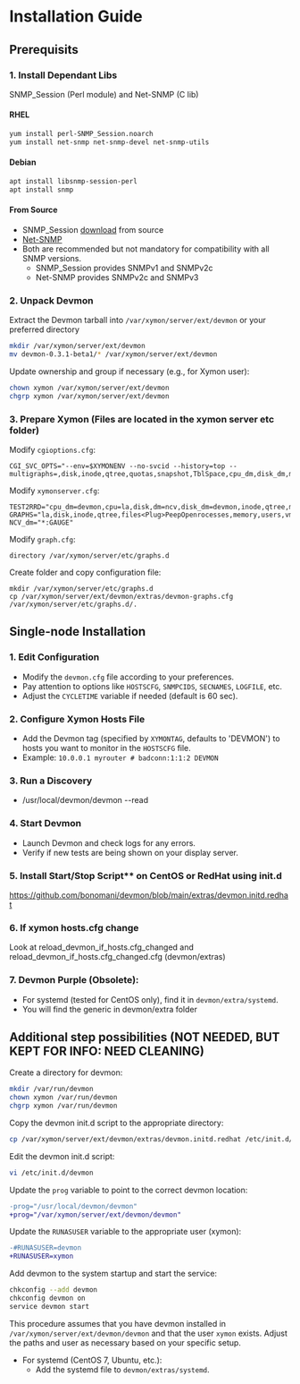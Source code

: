 <!DOCTYPE markdown>
# Installation Guide

## Prerequisits
### 1. Install Dependant Libs
SNMP_Session (Perl module) and Net-SNMP (C lib) 
#### RHEL 
```bash
yum install perl-SNMP_Session.noarch
yum install net-snmp net-snmp-devel net-snmp-utils
```
#### Debian
```bash
apt install libsnmp-session-perl
apt install snmp
```
#### From Source
- SNMP_Session [download](https://github.com/sleinen/snmp-session) from source 
- [Net-SNMP](http://www.net-snmp.org) 
- Both are recommended but not mandatory for compatibility with all SNMP versions.
  - SNMP_Session provides SNMPv1 and SNMPv2c 
  - Net-SNMP provides SNMPv2c and SNMPv3 

### 2. Unpack Devmon
Extract the Devmon tarball into `/var/xymon/server/ext/devmon` or your preferred directory
```bash
mkdir /var/xymon/server/ext/devmon
mv devmon-0.3.1-beta1/* /var/xymon/server/ext/devmon
```
Update ownership and group if necessary (e.g., for Xymon user):
```bash
chown xymon /var/xymon/server/ext/devmon
chgrp xymon /var/xymon/server/ext/devmon
```

### 3. Prepare Xymon (Files are located in the xymon server etc folder)
Modify `cgioptions.cfg`:
```
CGI_SVC_OPTS="--env=$XYMONENV --no-svcid --history=top --multigraphs=,disk,inode,qtree,quotas,snapshot,TblSpace,cpu_dm,disk_dm,mem_dm,if_col,if_dsc,if_err,if_load,fans,temp"
```
Modify `xymonserver.cfg`:
```
TEST2RRD="cpu_dm=devmon,cpu=la,disk,dm=ncv,disk_dm=devmon,inode,qtree,memory,mem_dm=devmon,$PINGCOLUMN=tcp,http=tcp,dns=tcp,dig=tcp,time=ntpstat,vmstat,iostat,netstat,temperature,apache,bind,sendmail,mailq,nmailq=mailq,socks,bea,iishealth,citrix,bbgen,bbtest,bbproxy,hobbitd,files,procs=processes,ports,clock,lines,deltalines,ops,stats,cifs,JVM,JMS,HitCache,Session,JDBCConn,ExecQueue,JTA,TblSpace,RollBack,MemReq,InvObj,snapmirr,snaplist,snapshot,cpul=devmon,if_col=devmon,if_dsc=devmon,if_err=devmon,if_load=devmon,temp=devmon,paging,mdc,mdchitpct,cics,dsa,getvis,maxuser,nparts,xymongen,xymonnet,xymonproxy,xymond"
GRAPHS="la,disk,inode,qtree,files<Plug>PeepOpenrocesses,memory,users,vmstat,iostat,tcp.http,tcp,ncv,netstat,ifstat,mrtg::1<Plug>PeepOpenorts,temperature,ntpstat,apache,bind,sendmail,mailq,socks,bea,iishealth,citrix,bbgen,bbtest,bbproxy,hobbitd,clock,lines,deltalines,ops,stats,cifs,JVM,JMS,HitCache,Session,JDBCConn,ExecQueue,JTA,TblSpace,RollBack,MemReq,InvObj,snapmirr,snaplist,snapshot,devmon::1,cpu_dm,disk_dm,if_col,if_dsc,if_err,if_load,mem_dm,temp<Plug>PeepOpenaging,mdc,mdchitpct,cics,dsa,getvis,maxuser,nparts,xymongen,xymonnet,xymonproxy,xymond"
NCV_dm="*:GAUGE"
```
Modify `graph.cfg`:
```
directory /var/xymon/server/etc/graphs.d
```
Create folder and copy configuration file:
```
mkdir /var/xymon/server/etc/graphs.d
cp /var/xymon/server/ext/devmon/extras/devmon-graphs.cfg /var/xymon/server/etc/graphs.d/.
```

## Single-node Installation

### 1. Edit Configuration
- Modify the `devmon.cfg` file according to your preferences.
- Pay attention to options like `HOSTSCFG`, `SNMPCIDS`, `SECNAMES`, `LOGFILE`, etc.
- Adjust the `CYCLETIME` variable if needed (default is 60 sec).

### 2. Configure Xymon Hosts File
- Add the Devmon tag (specified by `XYMONTAG`, defaults to 'DEVMON') to hosts you want to monitor in the `HOSTSCFG` file.
- Example: `10.0.0.1 myrouter # badconn:1:1:2 DEVMON`

### 3. Run a Discovery
- /usr/local/devmon/devmon --read 

### 4. Start Devmon
- Launch Devmon and check logs for any errors.
- Verify if new tests are being shown on your display server.

### 5. Install Start/Stop Script** on CentOS or RedHat using init.d
https://github.com/bonomani/devmon/blob/main/extras/devmon.initd.redhat   

### 6. If xymon hosts.cfg change
Look at reload_devmon_if_hosts.cfg_changed and reload_devmon_if_hosts.cfg_changed.cfg (devmon/extras)

### 7. Devmon Purple (Obsolete):
   - For systemd (tested for CentOS only), find it in `devmon/extra/systemd`.
   - You will find the generic in devmon/extra folder 

## Additional step possibilities (NOT NEEDED, BUT KEPT FOR INFO: NEED CLEANING)
Create a directory for devmon:
```bash
mkdir /var/run/devmon
chown xymon /var/run/devmon
chgrp xymon /var/run/devmon
 ```
Copy the devmon init.d script to the appropriate directory:
```bash
cp /var/xymon/server/ext/devmon/extras/devmon.initd.redhat /etc/init.d/devmon
```
Edit the devmon init.d script:
```bash
vi /etc/init.d/devmon
```
Update the `prog` variable to point to the correct devmon location:
```diff
-prog="/usr/local/devmon/devmon"
+prog="/var/xymon/server/ext/devmon/devmon"
```
Update the `RUNASUSER` variable to the appropriate user (xymon):
```diff
-#RUNASUSER=devmon
+RUNASUSER=xymon
```
Add devmon to the system startup and start the service:
```bash
chkconfig --add devmon
chkconfig devmon on
service devmon start
```
This procedure assumes that you have devmon installed in `/var/xymon/server/ext/devmon/devmon` and that the user `xymon` exists. Adjust the paths and user as necessary based on your specific setup.

   - For systemd (CentOS 7, Ubuntu, etc.):
     - Add the systemd file to `devmon/extras/systemd`.

